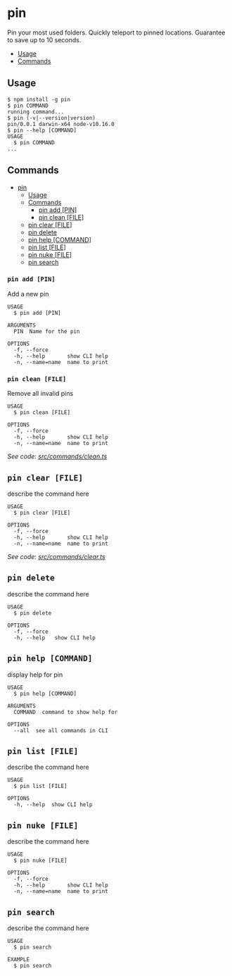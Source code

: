# pin

Pin your most used folders. Quickly teleport to pinned locations. Guarantee to save up to 10 seconds.

- [Usage](#usage)
- [Commands](#commands)

## Usage

```sh-session
$ npm install -g pin
$ pin COMMAND
running command...
$ pin (-v|--version|version)
pin/0.0.1 darwin-x64 node-v10.16.0
$ pin --help [COMMAND]
USAGE
  $ pin COMMAND
...
```

## Commands

- [pin](#pin)
  - [Usage](#usage)
  - [Commands](#commands)
    - [pin add [PIN]](#pin-add-pin)
    - [pin clean [FILE]](#pin-clean-file)
  - [pin clear [FILE]](#pin-clear-file)
  - [pin delete](#pin-delete)
  - [pin help [COMMAND]](#pin-help-command)
  - [pin list [FILE]](#pin-list-file)
  - [pin nuke [FILE]](#pin-nuke-file)
  - [pin search](#pin-search)

### `pin add [PIN]`

Add a new pin

```
USAGE
  $ pin add [PIN]

ARGUMENTS
  PIN  Name for the pin

OPTIONS
  -f, --force
  -h, --help       show CLI help
  -n, --name=name  name to print
```

### `pin clean [FILE]`

Remove all invalid pins

```
USAGE
  $ pin clean [FILE]

OPTIONS
  -f, --force
  -h, --help       show CLI help
  -n, --name=name  name to print
```

_See code: [src/commands/clean.ts](https://github.com/forgng/pin/blob/v0.0.1/src/commands/clean.ts)_

## `pin clear [FILE]`

describe the command here

```
USAGE
  $ pin clear [FILE]

OPTIONS
  -f, --force
  -h, --help       show CLI help
  -n, --name=name  name to print
```

_See code: [src/commands/clear.ts](https://github.com/forgng/pin/blob/v0.0.1/src/commands/clear.ts)_

## `pin delete`

describe the command here

```
USAGE
  $ pin delete

OPTIONS
  -f, --force
  -h, --help   show CLI help
```

## `pin help [COMMAND]`

display help for pin

```
USAGE
  $ pin help [COMMAND]

ARGUMENTS
  COMMAND  command to show help for

OPTIONS
  --all  see all commands in CLI
```

## `pin list [FILE]`

describe the command here

```
USAGE
  $ pin list [FILE]

OPTIONS
  -h, --help  show CLI help
```

## `pin nuke [FILE]`

describe the command here

```
USAGE
  $ pin nuke [FILE]

OPTIONS
  -f, --force
  -h, --help       show CLI help
  -n, --name=name  name to print
```

## `pin search`

describe the command here

```
USAGE
  $ pin search

EXAMPLE
  $ pin search
```
